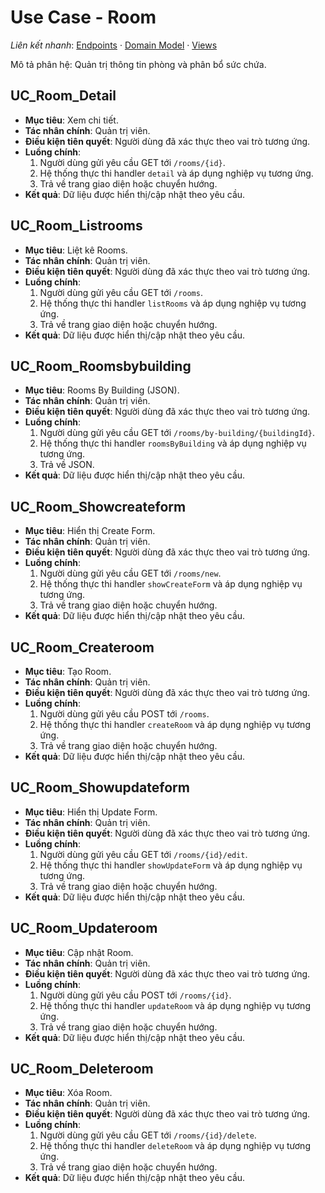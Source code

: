 # Use Case - Room

*Liên kết nhanh*: [Endpoints](../../APIs/Room/Endpoints.md) · [Domain Model](DomainModel.mmd) · [Views](Views.md)

Mô tả phân hệ: Quản trị thông tin phòng và phân bổ sức chứa.

## UC_Room_Detail

* **Mục tiêu**: Xem chi tiết.
* **Tác nhân chính**: Quản trị viên.
* **Điều kiện tiên quyết**: Người dùng đã xác thực theo vai trò tương ứng.
* **Luồng chính**:
  1. Người dùng gửi yêu cầu GET tới `/rooms/{id}`.
  2. Hệ thống thực thi handler `detail` và áp dụng nghiệp vụ tương ứng.
  3. Trả về trang giao diện hoặc chuyển hướng.
* **Kết quả**: Dữ liệu được hiển thị/cập nhật theo yêu cầu.

## UC_Room_Listrooms

* **Mục tiêu**: Liệt kê Rooms.
* **Tác nhân chính**: Quản trị viên.
* **Điều kiện tiên quyết**: Người dùng đã xác thực theo vai trò tương ứng.
* **Luồng chính**:
  1. Người dùng gửi yêu cầu GET tới `/rooms`.
  2. Hệ thống thực thi handler `listRooms` và áp dụng nghiệp vụ tương ứng.
  3. Trả về trang giao diện hoặc chuyển hướng.
* **Kết quả**: Dữ liệu được hiển thị/cập nhật theo yêu cầu.

## UC_Room_Roomsbybuilding

* **Mục tiêu**: Rooms By Building (JSON).
* **Tác nhân chính**: Quản trị viên.
* **Điều kiện tiên quyết**: Người dùng đã xác thực theo vai trò tương ứng.
* **Luồng chính**:
  1. Người dùng gửi yêu cầu GET tới `/rooms/by-building/{buildingId}`.
  2. Hệ thống thực thi handler `roomsByBuilding` và áp dụng nghiệp vụ tương ứng.
  3. Trả về JSON.
* **Kết quả**: Dữ liệu được hiển thị/cập nhật theo yêu cầu.

## UC_Room_Showcreateform

* **Mục tiêu**: Hiển thị Create Form.
* **Tác nhân chính**: Quản trị viên.
* **Điều kiện tiên quyết**: Người dùng đã xác thực theo vai trò tương ứng.
* **Luồng chính**:
  1. Người dùng gửi yêu cầu GET tới `/rooms/new`.
  2. Hệ thống thực thi handler `showCreateForm` và áp dụng nghiệp vụ tương ứng.
  3. Trả về trang giao diện hoặc chuyển hướng.
* **Kết quả**: Dữ liệu được hiển thị/cập nhật theo yêu cầu.

## UC_Room_Createroom

* **Mục tiêu**: Tạo Room.
* **Tác nhân chính**: Quản trị viên.
* **Điều kiện tiên quyết**: Người dùng đã xác thực theo vai trò tương ứng.
* **Luồng chính**:
  1. Người dùng gửi yêu cầu POST tới `/rooms`.
  2. Hệ thống thực thi handler `createRoom` và áp dụng nghiệp vụ tương ứng.
  3. Trả về trang giao diện hoặc chuyển hướng.
* **Kết quả**: Dữ liệu được hiển thị/cập nhật theo yêu cầu.

## UC_Room_Showupdateform

* **Mục tiêu**: Hiển thị Update Form.
* **Tác nhân chính**: Quản trị viên.
* **Điều kiện tiên quyết**: Người dùng đã xác thực theo vai trò tương ứng.
* **Luồng chính**:
  1. Người dùng gửi yêu cầu GET tới `/rooms/{id}/edit`.
  2. Hệ thống thực thi handler `showUpdateForm` và áp dụng nghiệp vụ tương ứng.
  3. Trả về trang giao diện hoặc chuyển hướng.
* **Kết quả**: Dữ liệu được hiển thị/cập nhật theo yêu cầu.

## UC_Room_Updateroom

* **Mục tiêu**: Cập nhật Room.
* **Tác nhân chính**: Quản trị viên.
* **Điều kiện tiên quyết**: Người dùng đã xác thực theo vai trò tương ứng.
* **Luồng chính**:
  1. Người dùng gửi yêu cầu POST tới `/rooms/{id}`.
  2. Hệ thống thực thi handler `updateRoom` và áp dụng nghiệp vụ tương ứng.
  3. Trả về trang giao diện hoặc chuyển hướng.
* **Kết quả**: Dữ liệu được hiển thị/cập nhật theo yêu cầu.

## UC_Room_Deleteroom

* **Mục tiêu**: Xóa Room.
* **Tác nhân chính**: Quản trị viên.
* **Điều kiện tiên quyết**: Người dùng đã xác thực theo vai trò tương ứng.
* **Luồng chính**:
  1. Người dùng gửi yêu cầu GET tới `/rooms/{id}/delete`.
  2. Hệ thống thực thi handler `deleteRoom` và áp dụng nghiệp vụ tương ứng.
  3. Trả về trang giao diện hoặc chuyển hướng.
* **Kết quả**: Dữ liệu được hiển thị/cập nhật theo yêu cầu.
